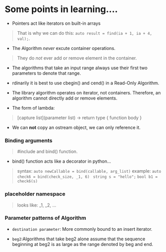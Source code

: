 # Some points in learning....

- Pointers act like iterators on built-in arrays

> That is why we can do this: `auto result = find(ia + 1, ia + 4, val);`.

- The Algorithm *never* excute container operations.

> They do *not* ever add or remove element in the container.

- The algorithms that take an input range always use their first two parameters to denote that range.

- rdinarily it is best to use cbegin() and cend() in a Read-Only Algorithm.

- The library algorithm operates on iterator, not containers. Therefore, an algorithm cannot directly add or remove elements.

- The form of lambda:
> [capture list]\(parameter list) -> return type { function body }

- We can **not** copy an ostream object, we can only reference it.

### Binding arguments
> #include <function> and bind() function.
- bind() function acts like a decorator in python...
> syntax:
`auto newCallable = bind(callable, arg_list)`
> example:
`auto check6 = bind(check_size, _1, 6) `
`string s = "hello";`
`bool b1 = check6(s)`

### placeholder namespace
> looks like: _1, _2, ...

### Parameter patterns of Algorithm
- `destination parameter`: More commonly bound to an insert iterator.

- `beg2`:Algorithms that take beg2 alone assume that the sequence beginning at beg2 is as large as the range denoted by beg and end.

